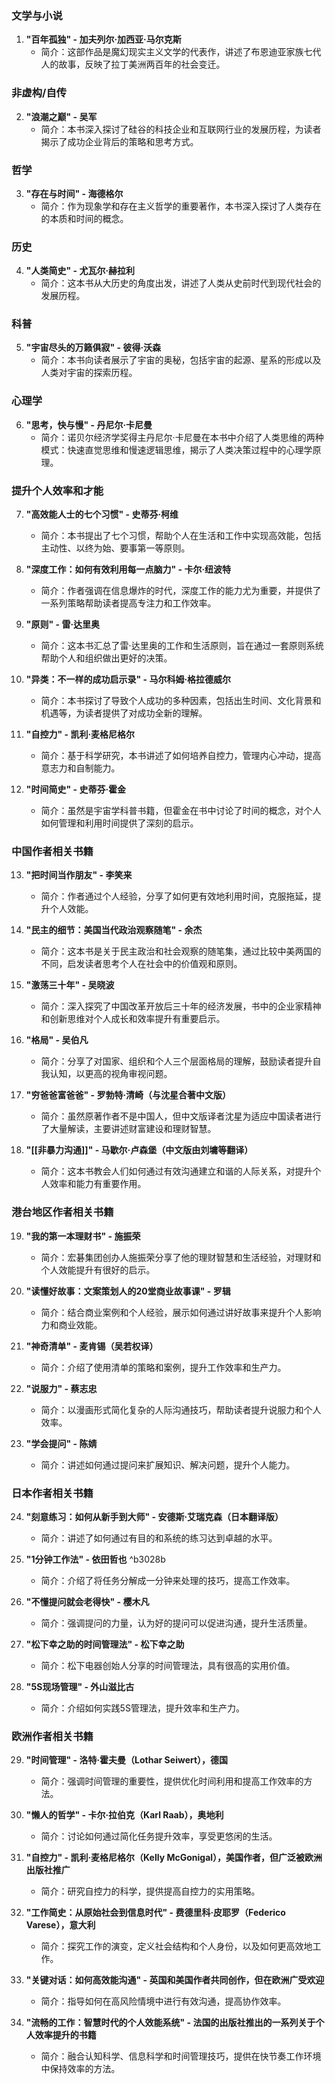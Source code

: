 ### 文学与小说
1. **"百年孤独" - 加夫列尔·加西亚·马尔克斯**
   - 简介：这部作品是魔幻现实主义文学的代表作，讲述了布恩迪亚家族七代人的故事，反映了拉丁美洲两百年的社会变迁。

### 非虚构/自传
2. **"浪潮之巅" - 吴军**
   - 简介：本书深入探讨了硅谷的科技企业和互联网行业的发展历程，为读者揭示了成功企业背后的策略和思考方式。

### 哲学
3. **"存在与时间" - 海德格尔**
   - 简介：作为现象学和存在主义哲学的重要著作，本书深入探讨了人类存在的本质和时间的概念。

### 历史
4. **"人类简史" - 尤瓦尔·赫拉利**
   - 简介：这本书从大历史的角度出发，讲述了人类从史前时代到现代社会的发展历程。

### 科普
5. **"宇宙尽头的万籁俱寂" - 彼得·沃森**
   - 简介：本书向读者展示了宇宙的奥秘，包括宇宙的起源、星系的形成以及人类对宇宙的探索历程。

### 心理学
6. **"思考，快与慢" - 丹尼尔·卡尼曼**
   - 简介：诺贝尔经济学奖得主丹尼尔·卡尼曼在本书中介绍了人类思维的两种模式：快速直觉思维和慢速逻辑思维，揭示了人类决策过程中的心理学原理。

### 提升个人效率和才能
7. **"高效能人士的七个习惯" - 史蒂芬·柯维**
   - 简介：本书提出了七个习惯，帮助个人在生活和工作中实现高效能，包括主动性、以终为始、要事第一等原则。

8. **"深度工作：如何有效利用每一点脑力" - 卡尔·纽波特**
   - 简介：作者强调在信息爆炸的时代，深度工作的能力尤为重要，并提供了一系列策略帮助读者提高专注力和工作效率。

9. **"原则" - 雷·达里奥**
   - 简介：这本书汇总了雷·达里奥的工作和生活原则，旨在通过一套原则系统帮助个人和组织做出更好的决策。

10. **"异类：不一样的成功启示录" - 马尔科姆·格拉德威尔**
    - 简介：本书探讨了导致个人成功的多种因素，包括出生时间、文化背景和机遇等，为读者提供了对成功全新的理解。

11. **"自控力" - 凯利·麦格尼格尔**
    - 简介：基于科学研究，本书讲述了如何培养自控力，管理内心冲动，提高意志力和自制能力。

12. **"时间简史" - 史蒂芬·霍金**
    - 简介：虽然是宇宙学科普书籍，但霍金在书中讨论了时间的概念，对个人如何管理和利用时间提供了深刻的启示。

### 中国作者相关书籍
13. **"把时间当作朋友" - 李笑来**
    - 简介：作者通过个人经验，分享了如何更有效地利用时间，克服拖延，提升个人效能。

14. **"民主的细节：美国当代政治观察随笔" - 余杰**
    - 简介：这本书是关于民主政治和社会观察的随笔集，通过比较中美两国的不同，启发读者思考个人在社会中的价值观和原则。

15. **"激荡三十年" - 吴晓波**
    - 简介：深入探究了中国改革开放后三十年的经济发展，书中的企业家精神和创新思维对个人成长和效率提升有重要启示。

16. **"格局" - 吴伯凡**
    - 简介：分享了对国家、组织和个人三个层面格局的理解，鼓励读者提升自我认知，以更高的视角审视问题。

17. **"穷爸爸富爸爸" - 罗勃特·清崎（与沈星合著中文版）**
    - 简介：虽然原著作者不是中国人，但中文版译者沈星为适应中国读者进行了大量解读，主要讲述财富建设和理财智慧。

18. **"[[非暴力沟通]]" - 马歇尔·卢森堡（中文版由刘墉等翻译）**
    - 简介：这本书教会人们如何通过有效沟通建立和谐的人际关系，对提升个人效率和能力有重要作用。

### 港台地区作者相关书籍
19. **"我的第一本理财书" - 施振荣**
    - 简介：宏碁集团创办人施振荣分享了他的理财智慧和生活经验，对理财和个人效能提升有很好的启示。

20. **"读懂好故事：文案策划人的20堂商业故事课" - 罗辑**
    - 简介：结合商业案例和个人经验，展示如何通过讲好故事来提升个人影响力和商业效能。

21. **"神奇清单" - 麦肯锡（吴若权译）**
    - 简介：介绍了使用清单的策略和案例，提升工作效率和生产力。

22. **"说服力" - 蔡志忠**
    - 简介：以漫画形式简化复杂的人际沟通技巧，帮助读者提升说服力和个人效率。

23. **"学会提问" - 陈婧**
    - 简介：讲述如何通过提问来扩展知识、解决问题，提升个人能力。

### 日本作者相关书籍
24. **"刻意练习：如何从新手到大师" - 安德斯·艾瑞克森（日本翻译版）**
    - 简介：讲述了如何通过有目的和系统的练习达到卓越的水平。

25. **"1分钟工作法" - 依田哲也** ^b3028b
    - 简介：介绍了将任务分解成一分钟来处理的技巧，提高工作效率。

26. **"不懂提问就会老得快" - 樱木凡**
    - 简介：强调提问的力量，认为好的提问可以促进沟通，提升生活质量。

27. **"松下幸之助的时间管理法" - 松下幸之助**
    - 简介：松下电器创始人分享的时间管理法，具有很高的实用价值。

28. **"5S现场管理" - 外山滋比古**
    - 简介：介绍如何实践5S管理法，提升效率和生产力。

### 欧洲作者相关书籍
29. **"时间管理" - 洛特·霍夫曼（Lothar Seiwert），德国**
    - 简介：强调时间管理的重要性，提供优化时间利用和提高工作效率的方法。

30. **"懒人的哲学" - 卡尔·拉伯克（Karl Raab），奥地利**
    - 简介：讨论如何通过简化任务提升效率，享受更悠闲的生活。

31. **"自控力" - 凯利·麦格尼格尔（Kelly McGonigal），美国作者，但广泛被欧洲出版社推广**
    - 简介：研究自控力的科学，提供提高自控力的实用策略。

32. **"工作简史：从原始社会到信息时代" - 费德里科·皮耶罗（Federico Varese），意大利**
    - 简介：探究工作的演变，定义社会结构和个人身份，以及如何更高效地工作。

33. **"关键对话：如何高效能沟通" - 英国和美国作者共同创作，但在欧洲广受欢迎**
    - 简介：指导如何在高风险情境中进行有效沟通，提高协作效率。

34. **"流畅的工作：智慧时代的个人效能系统" - 法国的出版社推出的一系列关于个人效率提升的书籍**
    - 简介：融合认知科学、信息科学和时间管理技巧，提供在快节奏工作环境中保持效率的方法。
